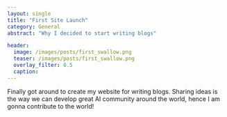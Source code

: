 ```yaml
---
layout: single
title: "First Site Launch"
category: General
abstract: "Why I decided to start writing blogs"

header:
  image: /images/posts/first_swallow.png
  teaser: /images/posts/first_swallow.png
  overlay_filter: 0.5
  caption:
---
```


Finally got around to create my website for writing blogs. Sharing ideas is the way we can develop great AI community around the world, hence I am gonna contribute to the world! 